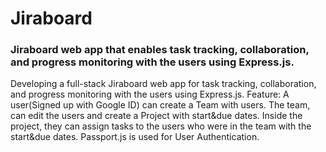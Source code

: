 # Jiraboard
### Jiraboard web app that enables task tracking, collaboration, and progress monitoring with the users using Express.js.
Developing a full-stack Jiraboard web app for task tracking, collaboration, and progress monitoring with the users using Express.js. 
Feature: A user(Signed up with Google ID) can create a Team with users. The team, can edit the users and create a Project with start&due dates. Inside the project, they can assign tasks to the users who were in the team with the start&due dates. 
Passport.js is used for User Authentication.
